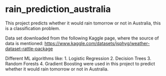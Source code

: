 # rain_prediction_australia
This project predicts whether it would rain tomorrow or not in Australia, this is a classification problem.

Data set downloaded from the following Kaggle page, where the source of data is mentioned: 
https://www.kaggle.com/datasets/jsphyg/weather-dataset-rattle-package

Different ML algorithms like: 
      1. Logistic Regression
      2. Decision Trees
      3. Random Forests
      4. Gradient Boosting
were used in this project to predict whether it would rain tomorrow or not in Australia.
